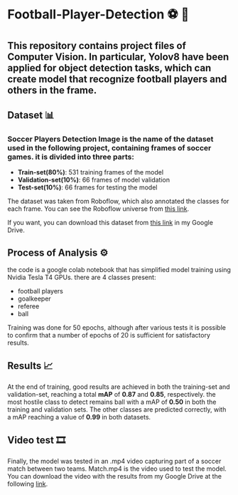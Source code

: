 # Football-Player-Detection ⚽️ 👀 

## This repository contains project files of Computer Vision. In particular, Yolov8 have been applied for object detection tasks, which can create model that recognize football players and others in the frame.

## Dataset 📊 

### Soccer Players Detection Image is the name of the dataset used in the following project, containing frames of soccer games. it is divided into three parts:
- __Train-set(80%)__: 531 training frames of the model
- __Validation-set(10%)__: 66 frames of model validation
- __Test-set(10%)__: 66 frames for testing the model

The dataset was taken from Roboflow, which also annotated the classes for each frame. You can see the Roboflow universe from [this link](https://universe.roboflow.com/).

If you want, you can download this dataset from [this link](https://drive.google.com/drive/folders/1s9HUL9wM5MFtSfPqBl86zFfpE_Hkxd_U?usp=sharing) in my Google Drive.


## Process of Analysis ⚙️

the code is a google colab notebook that has simplified model training using Nvidia Tesla T4 GPUs.
there are 4 classes present:
- football players
- goalkeeper
- referee
- ball

Training was done for 50 epochs, although after various tests it is possible to confirm that a number of epochs of 20 is sufficient for satisfactory results.

## Results 📈
At the end of training, good results are achieved in both the training-set and validation-set, reaching a total __mAP__ of __0.87__ and __0.85__, respectively.
the most hostile class to detect remains ball with a mAP of __0.50__ in both the training and validation sets.
The other classes are predicted correctly, with a mAP reaching a value of __0.99__ in both datasets.

## Video test 🎞️
Finally, the model was tested in an .mp4 video capturing part of a soccer match between two teams.
Match.mp4 is the video used to test the model. You can download the video with the results from my Google Drive at the following [link](https://drive.google.com/file/d/1KmDdI59DjIFAagPZviY8Y8IxgtWAEPV9/view?usp=drive_link).
